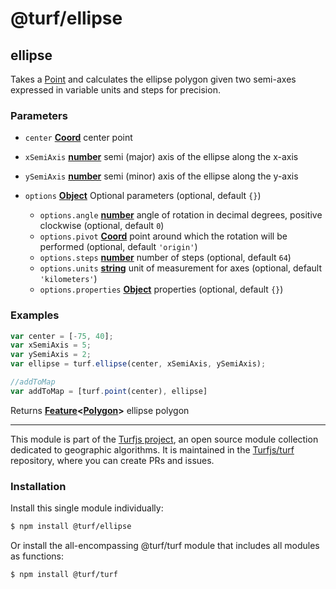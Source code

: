 # @turf/ellipse

<!-- Generated by documentation.js. Update this documentation by updating the source code. -->

## ellipse

Takes a [Point][1] and calculates the ellipse polygon given two semi-axes expressed in variable units and steps for precision.

### Parameters

*   `center` **[Coord][2]** center point
*   `xSemiAxis` **[number][3]** semi (major) axis of the ellipse along the x-axis
*   `ySemiAxis` **[number][3]** semi (minor) axis of the ellipse along the y-axis
*   `options` **[Object][4]** Optional parameters (optional, default `{}`)

    *   `options.angle` **[number][3]** angle of rotation in decimal degrees, positive clockwise (optional, default `0`)
    *   `options.pivot` **[Coord][2]** point around which the rotation will be performed (optional, default `'origin'`)
    *   `options.steps` **[number][3]** number of steps (optional, default `64`)
    *   `options.units` **[string][5]** unit of measurement for axes (optional, default `'kilometers'`)
    *   `options.properties` **[Object][4]** properties (optional, default `{}`)

### Examples

```javascript
var center = [-75, 40];
var xSemiAxis = 5;
var ySemiAxis = 2;
var ellipse = turf.ellipse(center, xSemiAxis, ySemiAxis);

//addToMap
var addToMap = [turf.point(center), ellipse]
```

Returns **[Feature][6]<[Polygon][7]>** ellipse polygon

[1]: https://tools.ietf.org/html/rfc7946#section-3.1.2

[2]: https://tools.ietf.org/html/rfc7946#section-3.1.1

[3]: https://developer.mozilla.org/docs/Web/JavaScript/Reference/Global_Objects/Number

[4]: https://developer.mozilla.org/docs/Web/JavaScript/Reference/Global_Objects/Object

[5]: https://developer.mozilla.org/docs/Web/JavaScript/Reference/Global_Objects/String

[6]: https://tools.ietf.org/html/rfc7946#section-3.2

[7]: https://tools.ietf.org/html/rfc7946#section-3.1.6

<!-- This file is automatically generated. Please don't edit it directly. If you find an error, edit the source file of the module in question (likely index.js or index.ts), and re-run "yarn docs" from the root of the turf project. -->

---

This module is part of the [Turfjs project](https://turfjs.org/), an open source module collection dedicated to geographic algorithms. It is maintained in the [Turfjs/turf](https://github.com/Turfjs/turf) repository, where you can create PRs and issues.

### Installation

Install this single module individually:

```sh
$ npm install @turf/ellipse
```

Or install the all-encompassing @turf/turf module that includes all modules as functions:

```sh
$ npm install @turf/turf
```
